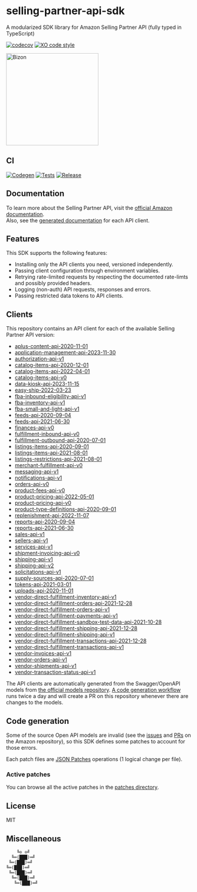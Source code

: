 # selling-partner-api-sdk

A modularized SDK library for Amazon Selling Partner API (fully typed in TypeScript)

[![codecov](https://codecov.io/gh/bizon/selling-partner-api-sdk/branch/master/graph/badge.svg?token=tqBs3JHHP2)](https://codecov.io/gh/bizon/selling-partner-api-sdk)
[![XO code style](https://badgen.net/badge/code%20style/XO/cyan)](https://github.com/xojs/xo)

[<img src="https://files.bizon.solutions/images/logo/bizon-horizontal.png" alt="Bizon" width="250"/>](https://www.bizon.solutions?utm_source=github&utm_medium=readme&utm_campaign=selling-partner-api-sdk)

## CI

[![Codegen](https://github.com/bizon/selling-partner-api-sdk/actions/workflows/codegen.yml/badge.svg)](https://github.com/bizon/selling-partner-api-sdk/actions/workflows/codegen.yml)
[![Tests](https://github.com/bizon/selling-partner-api-sdk/actions/workflows/tests.yml/badge.svg)](https://github.com/bizon/selling-partner-api-sdk/actions/workflows/tests.yml)
[![Release](https://github.com/bizon/selling-partner-api-sdk/actions/workflows/release.yml/badge.svg)](https://github.com/bizon/selling-partner-api-sdk/actions/workflows/release.yml)

## Documentation

To learn more about the Selling Partner API, visit the [official Amazon documentation](https://developer-docs.amazon.com/sp-api/docs).  
Also, see the [generated documentation](https://bizon.github.io/selling-partner-api-sdk/) for each API client.

## Features

This SDK supports the following features:

- Installing only the API clients you need, versioned independently.
- Passing client configuration through environment variables.
- Retrying rate-limited requests by respecting the documented rate-limts and possibly provided headers.
- Logging (non-auth) API requests, responses and errors.
- Passing restricted data tokens to API clients.

## Clients

This repository contains an API client for each of the available Selling Partner API version:

- [aplus-content-api-2020-11-01](https://www.github.com/bizon/selling-partner-api-sdk/tree/master/clients/aplus-content-api-2020-11-01)
- [application-management-api-2023-11-30](https://www.github.com/bizon/selling-partner-api-sdk/tree/master/clients/application-management-api-2023-11-30)
- [authorization-api-v1](https://www.github.com/bizon/selling-partner-api-sdk/tree/master/clients/authorization-api-v1)
- [catalog-items-api-2020-12-01](https://www.github.com/bizon/selling-partner-api-sdk/tree/master/clients/catalog-items-api-2020-12-01)
- [catalog-items-api-2022-04-01](https://www.github.com/bizon/selling-partner-api-sdk/tree/master/clients/catalog-items-api-2022-04-01)
- [catalog-items-api-v0](https://www.github.com/bizon/selling-partner-api-sdk/tree/master/clients/catalog-items-api-v0)
- [data-kiosk-api-2023-11-15](https://www.github.com/bizon/selling-partner-api-sdk/tree/master/clients/data-kiosk-api-2023-11-15)
- [easy-ship-2022-03-23](https://www.github.com/bizon/selling-partner-api-sdk/tree/master/clients/easy-ship-2022-03-23)
- [fba-inbound-eligibility-api-v1](https://www.github.com/bizon/selling-partner-api-sdk/tree/master/clients/fba-inbound-eligibility-api-v1)
- [fba-inventory-api-v1](https://www.github.com/bizon/selling-partner-api-sdk/tree/master/clients/fba-inventory-api-v1)
- [fba-small-and-light-api-v1](https://www.github.com/bizon/selling-partner-api-sdk/tree/master/clients/fba-small-and-light-api-v1)
- [feeds-api-2020-09-04](https://www.github.com/bizon/selling-partner-api-sdk/tree/master/clients/feeds-api-2020-09-04)
- [feeds-api-2021-06-30](https://www.github.com/bizon/selling-partner-api-sdk/tree/master/clients/feeds-api-2021-06-30)
- [finances-api-v0](https://www.github.com/bizon/selling-partner-api-sdk/tree/master/clients/finances-api-v0)
- [fulfillment-inbound-api-v0](https://www.github.com/bizon/selling-partner-api-sdk/tree/master/clients/fulfillment-inbound-api-v0)
- [fulfillment-outbound-api-2020-07-01](https://www.github.com/bizon/selling-partner-api-sdk/tree/master/clients/fulfillment-outbound-api-2020-07-01)
- [listings-items-api-2020-09-01](https://www.github.com/bizon/selling-partner-api-sdk/tree/master/clients/listings-items-api-2020-09-01)
- [listings-items-api-2021-08-01](https://www.github.com/bizon/selling-partner-api-sdk/tree/master/clients/listings-items-api-2021-08-01)
- [listings-restrictions-api-2021-08-01](https://www.github.com/bizon/selling-partner-api-sdk/tree/master/clients/listings-restrictions-api-2021-08-01)
- [merchant-fulfillment-api-v0](https://www.github.com/bizon/selling-partner-api-sdk/tree/master/clients/merchant-fulfillment-api-v0)
- [messaging-api-v1](https://www.github.com/bizon/selling-partner-api-sdk/tree/master/clients/messaging-api-v1)
- [notifications-api-v1](https://www.github.com/bizon/selling-partner-api-sdk/tree/master/clients/notifications-api-v1)
- [orders-api-v0](https://www.github.com/bizon/selling-partner-api-sdk/tree/master/clients/orders-api-v0)
- [product-fees-api-v0](https://www.github.com/bizon/selling-partner-api-sdk/tree/master/clients/product-fees-api-v0)
- [product-pricing-api-2022-05-01](https://www.github.com/bizon/selling-partner-api-sdk/tree/master/clients/product-pricing-api-2022-05-01)
- [product-pricing-api-v0](https://www.github.com/bizon/selling-partner-api-sdk/tree/master/clients/product-pricing-api-v0)
- [product-type-definitions-api-2020-09-01](https://www.github.com/bizon/selling-partner-api-sdk/tree/master/clients/product-type-definitions-api-2020-09-01)
- [replenishment-api-2022-11-07](https://www.github.com/bizon/selling-partner-api-sdk/tree/master/clients/replenishment-api-2022-11-07)
- [reports-api-2020-09-04](https://www.github.com/bizon/selling-partner-api-sdk/tree/master/clients/reports-api-2020-09-04)
- [reports-api-2021-06-30](https://www.github.com/bizon/selling-partner-api-sdk/tree/master/clients/reports-api-2021-06-30)
- [sales-api-v1](https://www.github.com/bizon/selling-partner-api-sdk/tree/master/clients/sales-api-v1)
- [sellers-api-v1](https://www.github.com/bizon/selling-partner-api-sdk/tree/master/clients/sellers-api-v1)
- [services-api-v1](https://www.github.com/bizon/selling-partner-api-sdk/tree/master/clients/services-api-v1)
- [shipment-invoicing-api-v0](https://www.github.com/bizon/selling-partner-api-sdk/tree/master/clients/shipment-invoicing-api-v0)
- [shipping-api-v1](https://www.github.com/bizon/selling-partner-api-sdk/tree/master/clients/shipping-api-v1)
- [shipping-api-v2](https://www.github.com/bizon/selling-partner-api-sdk/tree/master/clients/shipping-api-v2)
- [solicitations-api-v1](https://www.github.com/bizon/selling-partner-api-sdk/tree/master/clients/solicitations-api-v1)
- [supply-sources-api-2020-07-01](https://www.github.com/bizon/selling-partner-api-sdk/tree/master/clients/supply-sources-api-2020-07-01)
- [tokens-api-2021-03-01](https://www.github.com/bizon/selling-partner-api-sdk/tree/master/clients/tokens-api-2021-03-01)
- [uploads-api-2020-11-01](https://www.github.com/bizon/selling-partner-api-sdk/tree/master/clients/uploads-api-2020-11-01)
- [vendor-direct-fulfillment-inventory-api-v1](https://www.github.com/bizon/selling-partner-api-sdk/tree/master/clients/vendor-direct-fulfillment-inventory-api-v1)
- [vendor-direct-fulfillment-orders-api-2021-12-28](https://www.github.com/bizon/selling-partner-api-sdk/tree/master/clients/vendor-direct-fulfillment-orders-api-2021-12-28)
- [vendor-direct-fulfillment-orders-api-v1](https://www.github.com/bizon/selling-partner-api-sdk/tree/master/clients/vendor-direct-fulfillment-orders-api-v1)
- [vendor-direct-fulfillment-payments-api-v1](https://www.github.com/bizon/selling-partner-api-sdk/tree/master/clients/vendor-direct-fulfillment-payments-api-v1)
- [vendor-direct-fulfillment-sandbox-test-data-api-2021-10-28](https://www.github.com/bizon/selling-partner-api-sdk/tree/master/clients/vendor-direct-fulfillment-sandbox-test-data-api-2021-10-28)
- [vendor-direct-fulfillment-shipping-api-2021-12-28](https://www.github.com/bizon/selling-partner-api-sdk/tree/master/clients/vendor-direct-fulfillment-shipping-api-2021-12-28)
- [vendor-direct-fulfillment-shipping-api-v1](https://www.github.com/bizon/selling-partner-api-sdk/tree/master/clients/vendor-direct-fulfillment-shipping-api-v1)
- [vendor-direct-fulfillment-transactions-api-2021-12-28](https://www.github.com/bizon/selling-partner-api-sdk/tree/master/clients/vendor-direct-fulfillment-transactions-api-2021-12-28)
- [vendor-direct-fulfillment-transactions-api-v1](https://www.github.com/bizon/selling-partner-api-sdk/tree/master/clients/vendor-direct-fulfillment-transactions-api-v1)
- [vendor-invoices-api-v1](https://www.github.com/bizon/selling-partner-api-sdk/tree/master/clients/vendor-invoices-api-v1)
- [vendor-orders-api-v1](https://www.github.com/bizon/selling-partner-api-sdk/tree/master/clients/vendor-orders-api-v1)
- [vendor-shipments-api-v1](https://www.github.com/bizon/selling-partner-api-sdk/tree/master/clients/vendor-shipments-api-v1)
- [vendor-transaction-status-api-v1](https://www.github.com/bizon/selling-partner-api-sdk/tree/master/clients/vendor-transaction-status-api-v1)

The API clients are automatically generated from the Swagger/OpenAPI models from [the official models repository](https://github.com/amzn/selling-partner-api-models).
[A code generation workflow](https://github.com/bizon/selling-partner-api-sdk/actions/workflows/codegen.yml) runs twice a day and will create a PR on this repository whenever there are changes to the models.

## Code generation

Some of the source Open API models are invalid (see the [issues](https://github.com/amzn/selling-partner-api-models/issues) and [PRs](https://github.com/amzn/selling-partner-api-models/pulls) on the Amazon repository), so this SDK defines some patches to account for those errors.

Each patch files are [JSON Patches](http://jsonpatch.com/) operations (1 logical change per file).

### Active patches

You can browse all the active patches in the [patches directory](https://github.com/bizon/selling-partner-api-sdk/tree/master/codegen/patches).

## License

MIT

## Miscellaneous

```
    ╚⊙ ⊙╝
  ╚═(███)═╝
 ╚═(███)═╝
╚═(███)═╝
 ╚═(███)═╝
  ╚═(███)═╝
   ╚═(███)═╝
```
